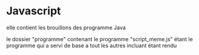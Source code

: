 # Javascript

elle contient les brouillons des programme Java 

le dossier "programme" contenant le programme "script_meme.js" étant le programme qui a servi de base a tout les autres incluant étant rendu 
